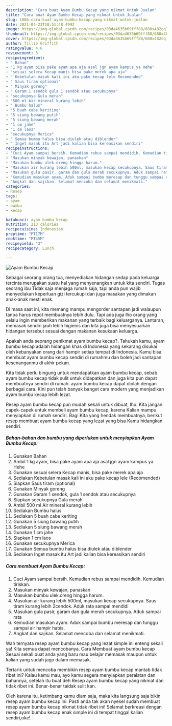 ```yaml
---
description: "Cara buat Ayam Bumbu Kecap yang nikmat Untuk Jualan"
title: "Cara buat Ayam Bumbu Kecap yang nikmat Untuk Jualan"
slug: 1086-cara-buat-ayam-bumbu-kecap-yang-nikmat-untuk-jualan
date: 2021-04-23T10:51:48.499Z
image: https://img-global.cpcdn.com/recipes/03da4635b69fff88/680x482cq70/ayam-bumbu-kecap-foto-resep-utama.jpg
thumbnail: https://img-global.cpcdn.com/recipes/03da4635b69fff88/680x482cq70/ayam-bumbu-kecap-foto-resep-utama.jpg
cover: https://img-global.cpcdn.com/recipes/03da4635b69fff88/680x482cq70/ayam-bumbu-kecap-foto-resep-utama.jpg
author: Tillie Griffith
ratingvalue: 4.6
reviewcount: 3
recipeingredient:
- " Bahan"
- "1 kg ayam bisa pake ayam apa aja asal jgn ayam kampus ya Hehe"
- "sesuai selera Kecap manis bisa pake merek apa aja"
- " Kebetulan masak kali ini aku pake kecap lele Recomended"
- " Saus tiram optional"
- " Minyak goreng"
- " Garam 1 sendok gula 1 sendok atau secukupnya"
- "secukupnya Gula merah"
- "500 ml Air mineral kurang lebih"
- " Bumbu halus"
- "5 buah cabe keriting"
- "5 siung bawang putih"
- "5 siung bawang merah"
- "1 cm jahe"
- "1 cm laos"
- "secukupnya Merica"
- " Semua bumbu halus bisa diulek atau diblender"
- " Inget masak itu Art jadi kalian bisa kereasikan sendiri"
recipeinstructions:
- "Cuci Ayam sampai bersih. Kemudian rebus sampai mendidih. Kemudian tiriskan."
- "Masukan minyak kewajan, panaskan"
- "Masukan bumbu ulek.oreng hingga harum."
- "Masukan air kurang lebih 500ml, masukan kecap secukupnya. Saus tiram kurang lebih 2cendok. Aduk rata sampai mendidi"
- "Masukan gula pasir, garam dan gula merah secukupnya. Aduk sampai rata"
- "Kemudian masukan ayam. Aduk sampai bumbu meresap dan tunggu sampai air hampir habis."
- "Angkat dan sajikan. Selamat mencoba dan selamat menikmati."
categories:
- Resep
tags:
- ayam
- bumbu
- kecap

katakunci: ayam bumbu kecap 
nutrition: 213 calories
recipecuisine: Indonesian
preptime: "PT17M"
cooktime: "PT45M"
recipeyield: "3"
recipecategory: Lunch

---
```



![Ayam Bumbu Kecap](https://img-global.cpcdn.com/recipes/03da4635b69fff88/680x482cq70/ayam-bumbu-kecap-foto-resep-utama.jpg)

Sebagai seorang orang tua, menyediakan hidangan sedap pada keluarga tercinta merupakan suatu hal yang menyenangkan untuk kita sendiri. Tugas seorang ibu Tidak saja menjaga rumah saja, tapi anda pun wajib menyediakan keperluan gizi tercukupi dan juga masakan yang dimakan anak-anak mesti enak.

Di masa  saat ini, kita memang mampu mengorder santapan jadi walaupun tanpa harus repot membuatnya lebih dulu. Tapi ada juga lho orang yang selalu ingin memberikan makanan yang terbaik bagi keluarganya. Lantaran, memasak sendiri jauh lebih higienis dan kita juga bisa menyesuaikan hidangan tersebut sesuai dengan makanan kesukaan keluarga. 



Apakah anda seorang penikmat ayam bumbu kecap?. Tahukah kamu, ayam bumbu kecap adalah hidangan khas di Indonesia yang sekarang disukai oleh kebanyakan orang dari hampir setiap tempat di Indonesia. Kamu bisa membuat ayam bumbu kecap sendiri di rumahmu dan boleh jadi santapan kesenanganmu di akhir pekan.

Kita tidak perlu bingung untuk mendapatkan ayam bumbu kecap, sebab ayam bumbu kecap tidak sulit untuk didapatkan dan juga kita pun dapat membuatnya sendiri di rumah. ayam bumbu kecap dapat diolah dengan berbagai cara. Kini pun telah banyak banget cara modern yang menjadikan ayam bumbu kecap lebih lezat.

Resep ayam bumbu kecap pun mudah sekali untuk dibuat, lho. Kita jangan capek-capek untuk membeli ayam bumbu kecap, karena Kalian mampu menyiapkan di rumah sendiri. Bagi Kita yang hendak membuatnya, berikut resep membuat ayam bumbu kecap yang lezat yang bisa Kamu hidangkan sendiri.

<!--inarticleads1-->

##### Bahan-bahan dan bumbu yang diperlukan untuk menyiapkan Ayam Bumbu Kecap:

1. Gunakan  Bahan
1. Ambil 1 kg ayam, bisa pake ayam apa aja asal jgn ayam kampus ya. Hehe
1. Gunakan sesuai selera Kecap manis, bisa pake merek apa aja
1. Sediakan  Kebetulan masak kali ini aku pake kecap lele (Recomended)
1. Siapkan  Saus tiram (optional)
1. Gunakan  Minyak goreng
1. Gunakan  Garam 1 sendok, gula 1 sendok atau secukupnya
1. Siapkan secukupnya Gula merah
1. Ambil 500 ml Air mineral kurang lebih
1. Sediakan  Bumbu halus
1. Sediakan 5 buah cabe keriting
1. Gunakan 5 siung bawang putih
1. Sediakan 5 siung bawang merah
1. Gunakan 1 cm jahe
1. Siapkan 1 cm laos
1. Gunakan secukupnya Merica
1. Gunakan  Semua bumbu halus bisa diulek atau diblender
1. Sediakan  Inget masak itu Art jadi kalian bisa kereasikan sendiri




<!--inarticleads2-->

##### Cara membuat Ayam Bumbu Kecap:

1. Cuci Ayam sampai bersih. Kemudian rebus sampai mendidih. Kemudian tiriskan.
1. Masukan minyak kewajan, panaskan
1. Masukan bumbu ulek.oreng hingga harum.
1. Masukan air kurang lebih 500ml, masukan kecap secukupnya. Saus tiram kurang lebih 2cendok. Aduk rata sampai mendidi
1. Masukan gula pasir, garam dan gula merah secukupnya. Aduk sampai rata
1. Kemudian masukan ayam. Aduk sampai bumbu meresap dan tunggu sampai air hampir habis.
1. Angkat dan sajikan. Selamat mencoba dan selamat menikmati.




Wah ternyata resep ayam bumbu kecap yang lezat simple ini enteng sekali ya! Kita semua dapat mencobanya. Cara Membuat ayam bumbu kecap Sesuai sekali buat anda yang baru mau belajar memasak maupun untuk kalian yang sudah jago dalam memasak.

Tertarik untuk mencoba membikin resep ayam bumbu kecap mantab tidak ribet ini? Kalau kamu mau, ayo kamu segera menyiapkan peralatan dan bahannya, setelah itu buat deh Resep ayam bumbu kecap yang nikmat dan tidak ribet ini. Benar-benar taidak sulit kan. 

Oleh karena itu, ketimbang kamu diam saja, maka kita langsung saja bikin resep ayam bumbu kecap ini. Pasti anda tak akan nyesel sudah membuat resep ayam bumbu kecap nikmat tidak ribet ini! Selamat berkreasi dengan resep ayam bumbu kecap enak simple ini di tempat tinggal kalian sendiri,oke!.

